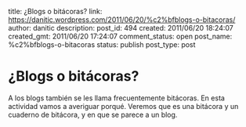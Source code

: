 title: ¿Blogs o bitácoras?
link: https://danitic.wordpress.com/2011/06/20/%c2%bfblogs-o-bitacoras/
author: danitic
description: 
post_id: 494
created: 2011/06/20 18:24:07
created_gmt: 2011/06/20 17:24:07
comment_status: open
post_name: %c2%bfblogs-o-bitacoras
status: publish
post_type: post

# ¿Blogs o bitácoras?

A los blogs también se les llama frecuentemente bitácoras. En esta actividad vamos a averiguar porqué. Veremos que es una bitácora y un cuaderno de bitácora, y en que se parece a un blog.